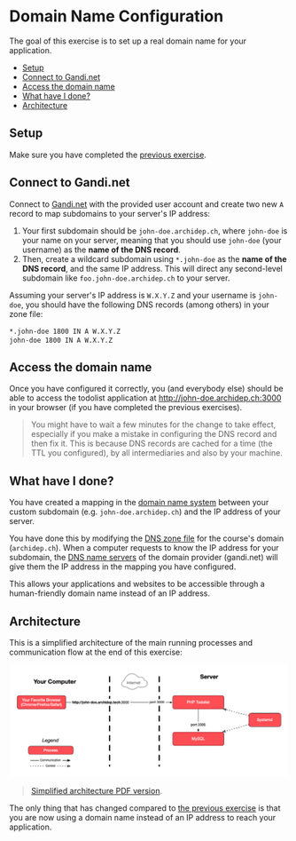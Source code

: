 # Domain Name Configuration

The goal of this exercise is to set up a real domain name for your application.

<!-- START doctoc generated TOC please keep comment here to allow auto update -->
<!-- DON'T EDIT THIS SECTION, INSTEAD RE-RUN doctoc TO UPDATE -->

- [Setup](#setup)
- [Connect to Gandi.net](#connect-to-gandinet)
- [Access the domain name](#access-the-domain-name)
- [What have I done?](#what-have-i-done)
- [Architecture](#architecture)

<!-- END doctoc generated TOC please keep comment here to allow auto update -->

## Setup

Make sure you have completed the [previous exercise](systemd-deployment.md).

## Connect to Gandi.net

Connect to [Gandi.net](https://gandi.net) with the provided user account and
create two new `A` record to map subdomains to your server's IP address:

1. Your first subdomain should be `john-doe.archidep.ch`, where `john-doe`
   is your name on your server, meaning that you should use `john-doe` (your
   username) as the **name of the DNS record**.
2. Then, create a wildcard subdomain using `*.john-doe` as the **name of the DNS
   record**, and the same IP address. This will direct any second-level
   subdomain like `foo.john-doe.archidep.ch` to your server.

Assuming your server's IP address is `W.X.Y.Z` and your username is `john-doe`,
you should have the following DNS records (among others) in your zone file:

```
*.john-doe 1800 IN A W.X.Y.Z
john-doe 1800 IN A W.X.Y.Z
```

## Access the domain name

Once you have configured it correctly, you (and everybody else) should be able
to access the todolist application at http://john-doe.archidep.ch:3000 in
your browser (if you have completed the previous exercises).

> You might have to wait a few minutes for the change to take effect, especially
> if you make a mistake in configuring the DNS record and then fix it. This is
> because DNS records are cached for a time (the TTL you configured), by all
> intermediaries and also by your machine.

## What have I done?

You have created a mapping in the [domain name system][dns] between your custom
subdomain (e.g. `john-doe.archidep.ch`) and the IP address of your server.

You have done this by modifying the [DNS zone file][dns-zone-file] for the
course's domain (`archidep.ch`). When a computer requests to know the IP
address for your subdomain, the [DNS name servers][dns-name-server] of the
domain provider (gandi.net) will give them the IP address in the mapping you
have configured.

This allows your applications and websites to be accessible through a
human-friendly domain name instead of an IP address.

## Architecture

This is a simplified architecture of the main running processes and
communication flow at the end of this exercise:

![Simplified architecture](dns-configuration-simplified.png)

> [Simplified architecture PDF version](dns-configuration-simplified.pdf).

The only thing that has changed compared to [the previous
exercise](./systemd-deployment.md#architecture) is that you are now using a
domain name instead of an IP address to reach your application.

[dns]: https://en.wikipedia.org/wiki/Domain_Name_System
[dns-name-server]: https://en.wikipedia.org/wiki/Name_server
[dns-zone-file]: https://en.wikipedia.org/wiki/Zone_file
[systemd]: https://en.wikipedia.org/wiki/Systemd

